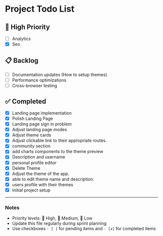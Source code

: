 # Project Todo List

## 🚀 High Priority

- [ ] Analytics
- [x] Seo

## 📋 Backlog

- [ ] Documentation updates (How to setup themes)
- [ ] Performance optimizations
- [ ] Cross-browser testing

## ✅ Completed

<!-- Move items here when done -->

- [x] Landing page implementation
- [x] Polish Landing Page
- [x] Landing page sign in problem
- [x] Adjust landing page modes
- [x] Adjust theme cards
- [x] Adjust clickable link to their appropriate routes.
- [x] community section
- [x] add charts components to the theme preview
- [x] Description and username
- [x] personal profile editor
- [x] Delete Theme
- [x] Adjust the theme of the app.
- [x] able to edit theme name and description.
- [x] users profile with their themes
- [x] Initial project setup

---

### Notes

- Priority levels: 🚀 High, 🔄 Medium, 🐢 Low
- Update this file regularly during sprint planning
- Use checkboxes `- [ ]` for pending items and `- [x]` for completed items
